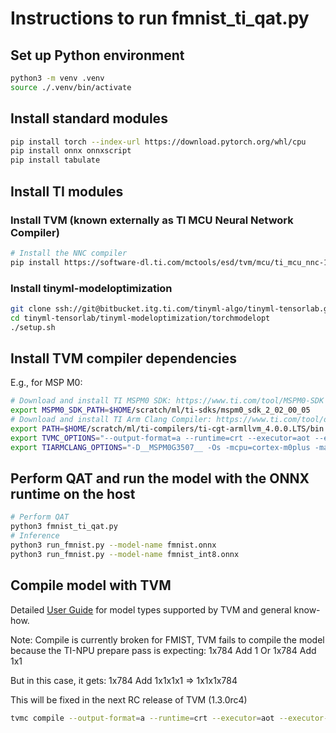 # Instructions to run fmnist_ti_qat.py

## Set up Python environment

```bash
python3 -m venv .venv
source ./.venv/bin/activate
```

## Install standard modules

```bash
pip install torch --index-url https://download.pytorch.org/whl/cpu
pip install onnx onnxscript
pip install tabulate
```

## Install TI modules

### Install TVM (known externally as TI MCU Neural Network Compiler)

```bash
# Install the NNC compiler
pip install https://software-dl.ti.com/mctools/esd/tvm/mcu/ti_mcu_nnc-1.2.0-cp310-cp310-linux_x86_64.whl
```

### Install tinyml-modeloptimization

```bash
git clone ssh://git@bitbucket.itg.ti.com/tinyml-algo/tinyml-tensorlab.git
cd tinyml-tensorlab/tinyml-modeloptimization/torchmodelopt
./setup.sh
```

## Install TVM compiler dependencies

E.g., for MSP M0:

```bash
# Download and install TI MSPM0 SDK: https://www.ti.com/tool/MSPM0-SDK
export MSPM0_SDK_PATH=$HOME/scratch/ml/ti-sdks/mspm0_sdk_2_02_00_05
# Download and install TI Arm Clang Compiler: https://www.ti.com/tool/download/ARM-CGT-CLANG
export PATH=$HOME/scratch/ml/ti-compilers/ti-cgt-armllvm_4.0.0.LTS/bin:$PATH
export TVMC_OPTIONS="--output-format=a --runtime=crt --executor=aot --executor-aot-interface-api=c --executor-aot-unpacked-api=1 --pass-config tir.disable_vectorize=1 --pass-config tir.usmp.algorithm=hill_climb"
export TIARMCLANG_OPTIONS="-D__MSPM0G3507__ -Os -mcpu=cortex-m0plus -march=thumbv6m -mtune=cortex-m0plus -mthumb -mfloat-abi=soft -I${MSPM0_SDK_PATH}/source/third_party/CMSIS/Core/Include -I${MSPM0_SDK_PATH}/source -Wno-return-type -I."
```

## Perform QAT and run the model with the ONNX runtime on the host

```bash
# Perform QAT
python3 fmnist_ti_qat.py
# Inference
python3 run_fmnist.py --model-name fmnist.onnx
python3 run_fmnist.py --model-name fmnist_int8.onnx
```

## Compile model with TVM

Detailed [User Guide](https://software-dl.ti.com/mctools/esd/tvm/mcu/docs/index.html) for model types supported by TVM and general know-how.

Note: Compile is currently broken for FMIST, TVM fails to compile the model because the TI-NPU prepare pass is expecting:
1x784  Add  1
Or
1x784 Add  1x1

But in this case, it gets:
1x784  Add  1x1x1x1  =>  1x1x1x784

This will be fixed in the next RC release of TVM (1.3.0rc4)

```bash
tvmc compile --output-format=a --runtime=crt --executor=aot --executor-aot-interface-api=c --executor-aot-unpacked-api=1 --pass-config tir.disable_vectorize=1 --pass-config tir.usmp.algorithm=hill_climb --target="c, ti-npu type=soft" --target-c-mcpu=cortex-m0plus ./fmnist_int8.onnx -o artifacts_m0_soft/mod.a --cross-compiler="tiarmclang" --cross-compiler-options="$TIARMCLANG_OPTIONS -Iartifacts_m0_soft
```